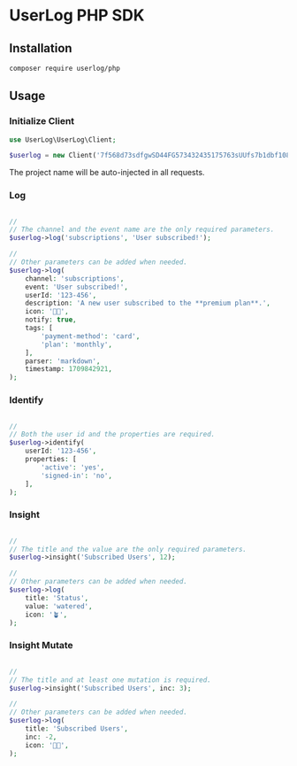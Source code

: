 # UserLog PHP SDK

## Installation

```sh
composer require userlog/php
```

## Usage

### Initialize Client

```php
use UserLog\UserLog\Client;

$userlog = new Client('7f568d73sdfgwSD44FG573432435175763sUUfs7b1dbf108e5', 'my-saas');
```

The project name will be auto-injected in all requests.

### Log

```php

//
// The channel and the event name are the only required parameters.
$userlog->log('subscriptions', 'User subscribed!');

//
// Other parameters can be added when needed.
$userlog->log(
    channel: 'subscriptions',
    event: 'User subscribed!',
    userId: '123-456',
    description: 'A new user subscribed to the **premium plan**.',
    icon: '👍🏼',
    notify: true,
    tags: [
        'payment-method': 'card',
        'plan': 'monthly',
    ],
    parser: 'markdown',
    timestamp: 1709842921,
);
```

### Identify

```php

//
// Both the user id and the properties are required.
$userlog->identify(
    userId: '123-456',
    properties: [
        'active': 'yes',
        'signed-in': 'no',
    ],
);
```

### Insight

```php

//
// The title and the value are the only required parameters.
$userlog->insight('Subscribed Users', 12);

//
// Other parameters can be added when needed.
$userlog->log(
    title: 'Status',
    value: 'watered',
    icon: '🪴',
);
```

### Insight Mutate

```php

//
// The title and at least one mutation is required.
$userlog->insight('Subscribed Users', inc: 3);

//
// Other parameters can be added when needed.
$userlog->log(
    title: 'Subscribed Users',
    inc: -2,
    icon: '👍🏼',
);
```
